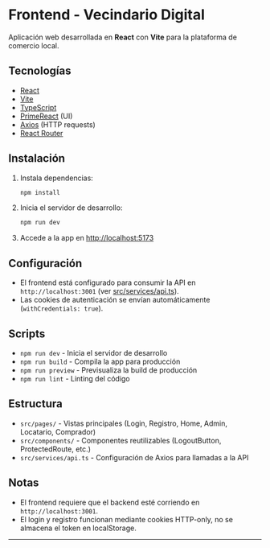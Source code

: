 # Frontend - Vecindario Digital

Aplicación web desarrollada en **React** con **Vite** para la plataforma de comercio local.

## Tecnologías

- [React](https://react.dev/)
- [Vite](https://vitejs.dev/)
- [TypeScript](https://www.typescriptlang.org/)
- [PrimeReact](https://primereact.org/) (UI)
- [Axios](https://axios-http.com/) (HTTP requests)
- [React Router](https://reactrouter.com/)

## Instalación

1. Instala dependencias:
   ```bash
   npm install
   ```

2. Inicia el servidor de desarrollo:
   ```bash
   npm run dev
   ```

3. Accede a la app en [http://localhost:5173](http://localhost:5173)

## Configuración

- El frontend está configurado para consumir la API en `http://localhost:3001` (ver [src/services/api.ts](src/services/api.ts)).
- Las cookies de autenticación se envían automáticamente (`withCredentials: true`).

## Scripts

- `npm run dev` - Inicia el servidor de desarrollo
- `npm run build` - Compila la app para producción
- `npm run preview` - Previsualiza la build de producción
- `npm run lint` - Linting del código

## Estructura

- `src/pages/` - Vistas principales (Login, Registro, Home, Admin, Locatario, Comprador)
- `src/components/` - Componentes reutilizables (LogoutButton, ProtectedRoute, etc.)
- `src/services/api.ts` - Configuración de Axios para llamadas a la API

## Notas

- El frontend requiere que el backend esté corriendo en `http://localhost:3001`.
- El login y registro funcionan mediante cookies HTTP-only, no se almacena el token en localStorage.

---